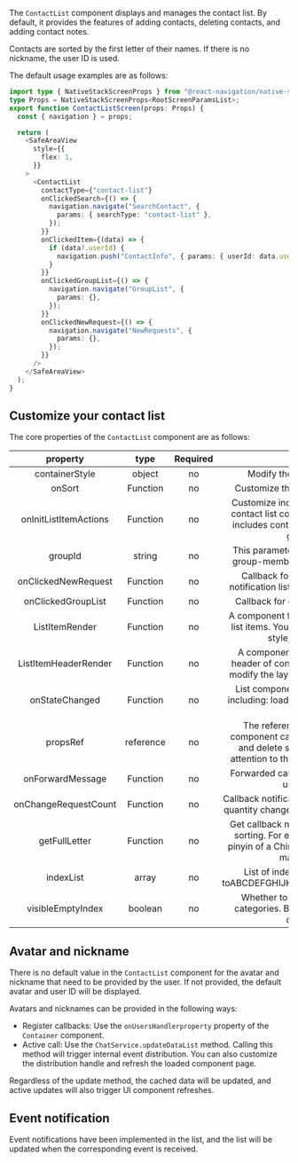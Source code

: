 The `ContactList` component displays and manages the contact list. By default, it provides the features of adding contacts, deleting contacts, and adding contact notes.

Contacts are sorted by the first letter of their names. If there is no nickname, the user ID is used.

The default usage examples are as follows:

```typescript
import type { NativeStackScreenProps } from "@react-navigation/native-stack";
type Props = NativeStackScreenProps<RootScreenParamsList>;
export function ContactListScreen(props: Props) {
  const { navigation } = props;

  return (
    <SafeAreaView
      style={{
        flex: 1,
      }}
    >
      <ContactList
        contactType={"contact-list"}
        onClickedSearch={() => {
          navigation.navigate("SearchContact", {
            params: { searchType: "contact-list" },
          });
        }}
        onClickedItem={(data) => {
          if (data?.userId) {
            navigation.push("ContactInfo", { params: { userId: data.userId } });
          }
        }}
        onClickedGroupList={() => {
          navigation.navigate("GroupList", {
            params: {},
          });
        }}
        onClickedNewRequest={() => {
          navigation.navigate("NewRequests", {
            params: {},
          });
        }}
      />
    </SafeAreaView>
  );
}
```

## Customize your contact list

The core properties of the `ContactList` component are as follows:

| property | type | Required | describe |
|:---:|:---:|:---:|:---:|
| containerStyle | object | no | Modify the component style. |
| onSort | Function | no | Customize the list sorting strategy. |
| onInitListItemActions | Function | no | Customize individual list items in the contact list component. By default, it includes contact application list and group list. |
| groupId | string | no | This parameter is only used in add-group-membercontact lists of type. |
| onClickedNewRequest | Function | no | Callback for clicking on contact notification list. Routing may be used. |
| onClickedGroupList | Function | no | Callback for clicking the group list. |
| ListItemRender | Function | no | A component for customizing contact list items. You can modify the layout, style, visibility, etc. |
| ListItemHeaderRender | Function | no | A component for customizing the header of contact list items. You can modify the layout, style, visibility, etc. |
| onStateChanged | Function | no | List component status notification, including: loading failure, list is empty, etc. |
| propsRef | reference | no | The reference object of the list component can actively add, modify, and delete session list items. Pay attention to the operating conditions. |
| onForwardMessage | Function | no | Forwarded callback notification. May use routing. |
| onChangeRequestCount | Function | no | Callback notification for new notification quantity changes. Routing may be used. |
| getFullLetter | Function | no | Get callback notification for category sorting. For example: return the full pinyin of a Chinese character. Routing may be used. |
| indexList | array | no | List of index headers. Defaults toABCDEFGHIJKLMNOPQRSTUVWXYZ# |
| visibleEmptyIndex | boolean | no | Whether to display empty index categories. By default, they are not displayed. |

## Avatar and nickname

There is no default value in the `ContactList` component for the avatar and nickname that need to be provided by the user. If not provided, the default avatar and user ID will be displayed.

Avatars and nicknames can be provided in the following ways:

- Register callbacks: Use the `onUsersHandlerproperty` property of the `Container` component.
- Active call: Use the `ChatService.updateDataList` method. Calling this method will trigger internal event distribution. You can also customize the distribution handle and refresh the loaded component page.

Regardless of the update method, the cached data will be updated, and active updates will also trigger UI component refreshes.

## Event notification

Event notifications have been implemented in the list, and the list will be updated when the corresponding event is received. 